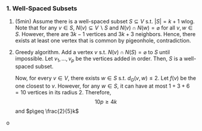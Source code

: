 ### 1. Well-Spaced Subsets
1. (5min) Assume there is a well-spaced subset $S\subseteq V$ s.t. $\left| S \right|=k+1$ wlog. Note that for any $v\in S$, $N(v)\subseteq V \backslash S$ and $N(v)\cap N(w)=\varnothing$ for all $v,w\in S$. However, there are $3k-1$ vertices and $3k+3$ neighbors. Hence, there exists at least one vertex that is common by pigeonhole, contradiction.
2. Greedy algorithm. Add a vertex $v$ s.t. $N(v)\cap N(S)=\varnothing$ to $S$ until impossible. Let $v_{1},\dots,v_{p}$ be the vertices added in order. Then, $S$ is a well-spaced subset. 
   
   Now, for every $v\in V$, there exists $w\in S$ s.t. $d_{G}(v,w)\leq 2$. Let $f(v)$ be the one closest to $v$. However, for any $w\in S$, it can have at most $1+3+6=10$ vertices in its radius 2. Therefore, $$10p\geq 4k$$ and $p\geq \frac{2}{5}k$


o 